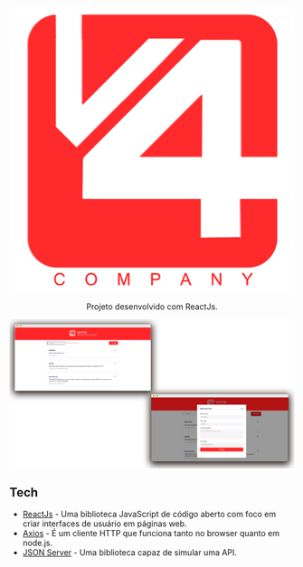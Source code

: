<p align="center">
  <img src="./src/assets/V4Logo.png" />
</p>

<p align="center">
  Projeto desenvolvido com ReactJs.
</p> 

<img src="./src/assets/screens.png" align="center" />

## Tech

- [ReactJs](https://reactjs.org) - Uma biblioteca JavaScript de código aberto com foco em criar interfaces de usuário em páginas web.
- [Axios](https://github.com/axios/axios) - É um cliente HTTP que funciona tanto no browser quanto em node.js.
- [JSON Server](https://www.npmjs.com/package/json-server) - Uma biblioteca capaz de simular uma API.
